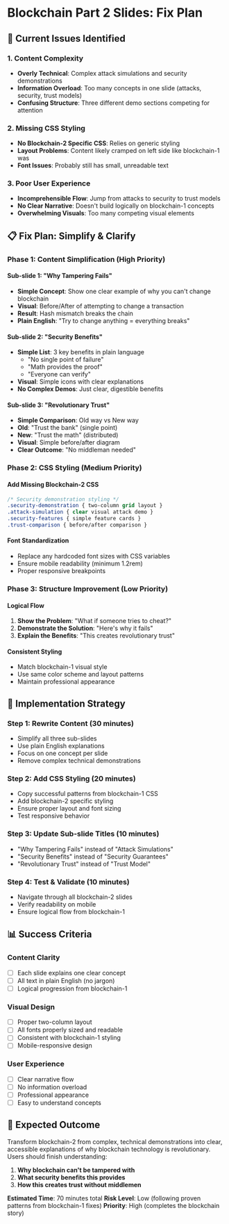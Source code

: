 # Blockchain Part 2 Slides: Fix Plan

## 🎯 **Current Issues Identified**

### **1. Content Complexity**
- **Overly Technical**: Complex attack simulations and security demonstrations
- **Information Overload**: Too many concepts in one slide (attacks, security, trust models)
- **Confusing Structure**: Three different demo sections competing for attention

### **2. Missing CSS Styling**
- **No Blockchain-2 Specific CSS**: Relies on generic styling
- **Layout Problems**: Content likely cramped on left side like blockchain-1 was
- **Font Issues**: Probably still has small, unreadable text

### **3. Poor User Experience**
- **Incomprehensible Flow**: Jump from attacks to security to trust models
- **No Clear Narrative**: Doesn't build logically on blockchain-1 concepts
- **Overwhelming Visuals**: Too many competing visual elements

## 📋 **Fix Plan: Simplify & Clarify**

### **Phase 1: Content Simplification (High Priority)**

#### **Sub-slide 1: "Why Tampering Fails"**
- **Simple Concept**: Show one clear example of why you can't change blockchain
- **Visual**: Before/After of attempting to change a transaction
- **Result**: Hash mismatch breaks the chain
- **Plain English**: "Try to change anything = everything breaks"

#### **Sub-slide 2: "Security Benefits"**
- **Simple List**: 3 key benefits in plain language
  - "No single point of failure"
  - "Math provides the proof"
  - "Everyone can verify"
- **Visual**: Simple icons with clear explanations
- **No Complex Demos**: Just clear, digestible benefits

#### **Sub-slide 3: "Revolutionary Trust"**
- **Simple Comparison**: Old way vs New way
- **Old**: "Trust the bank" (single point)
- **New**: "Trust the math" (distributed)
- **Visual**: Simple before/after diagram
- **Clear Outcome**: "No middleman needed"

### **Phase 2: CSS Styling (Medium Priority)**

#### **Add Missing Blockchain-2 CSS**
```css
/* Security demonstration styling */
.security-demonstration { two-column grid layout }
.attack-simulation { clear visual attack demo }
.security-features { simple feature cards }
.trust-comparison { before/after comparison }
```

#### **Font Standardization**
- Replace any hardcoded font sizes with CSS variables
- Ensure mobile readability (minimum 1.2rem)
- Proper responsive breakpoints

### **Phase 3: Structure Improvement (Low Priority)**

#### **Logical Flow**
1. **Show the Problem**: "What if someone tries to cheat?"
2. **Demonstrate the Solution**: "Here's why it fails"
3. **Explain the Benefits**: "This creates revolutionary trust"

#### **Consistent Styling**
- Match blockchain-1 visual style
- Use same color scheme and layout patterns
- Maintain professional appearance

## 🚀 **Implementation Strategy**

### **Step 1: Rewrite Content (30 minutes)**
- Simplify all three sub-slides
- Use plain English explanations
- Focus on one concept per slide
- Remove complex technical demonstrations

### **Step 2: Add CSS Styling (20 minutes)**
- Copy successful patterns from blockchain-1 CSS
- Add blockchain-2 specific styling
- Ensure proper layout and font sizing
- Test responsive behavior

### **Step 3: Update Sub-slide Titles (10 minutes)**
- "Why Tampering Fails" instead of "Attack Simulations"
- "Security Benefits" instead of "Security Guarantees"  
- "Revolutionary Trust" instead of "Trust Model"

### **Step 4: Test & Validate (10 minutes)**
- Navigate through all blockchain-2 slides
- Verify readability on mobile
- Ensure logical flow from blockchain-1

## 📊 **Success Criteria**

### **Content Clarity**
- [ ] Each slide explains one clear concept
- [ ] All text in plain English (no jargon)
- [ ] Logical progression from blockchain-1

### **Visual Design**
- [ ] Proper two-column layout
- [ ] All fonts properly sized and readable
- [ ] Consistent with blockchain-1 styling
- [ ] Mobile-responsive design

### **User Experience**
- [ ] Clear narrative flow
- [ ] No information overload
- [ ] Professional appearance
- [ ] Easy to understand concepts

## 🎯 **Expected Outcome**

Transform blockchain-2 from complex, technical demonstrations into clear, accessible explanations of why blockchain technology is revolutionary. Users should finish understanding:

1. **Why blockchain can't be tampered with**
2. **What security benefits this provides**
3. **How this creates trust without middlemen**

**Estimated Time**: 70 minutes total
**Risk Level**: Low (following proven patterns from blockchain-1 fixes)
**Priority**: High (completes the blockchain story)